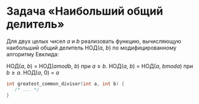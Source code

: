 # Задача «Наибольший общий делитель»

Для двух целых чисел $a$ и $b$ реализовать функцию, вычисляющую наибольший общий делитель НОД($a$, $b$) по модифицированному алгоритму Евклида:

НОД($a$, $b$) = НОД($a mod b$, $b$) при $a≥b$.
НОД($a$, $b$) = НОД($a$, $b mod a$) при $b≥a$.
НОД($a$, $0$) = $a$

```c
int greatest_common_divisor(int a, int b) {
   /* ... */
}
```

